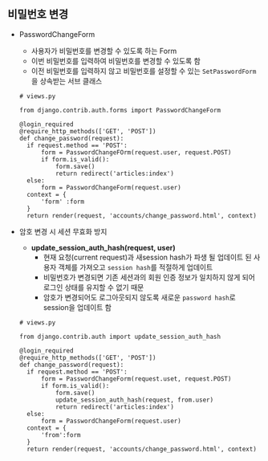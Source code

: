 ## 비밀번호 변경

* PasswordChangeForm

  * 사용자가 비밀번호를 변경할 수 있도록 하는 Form
  * 이번 비밀번호를 입력하여 비밀번호를 변경할 수 있도록 함
  * 이전 비밀번호를 입력하지 않고 비밀번호를 설정할 수 있는 `SetPasswordForm`을 상속받는 서브 클래스

  ```
  # views.py
  
  from django.contrib.auth.forms import PasswordChangeForm
  
  @login_required
  @require_http_methods(['GET', 'POST'])
  def change_password(request):
  	if request.method == 'POST':
  		form = PasswordChangeFOrm(request.user, request.POST)
  		if form.is_valid():
  			form.save()
  			return redirect('articles:index')
  	else:
  		form = PasswordChangeForm(request.user)
  	context = {
  		'form' :form
  	}
  	return render(request, 'accounts/change_password.html', context)
  ```

* 암호 변경 시 세션 무효화 방지

  * **update_session_auth_hash(request, user)**
    * 현재 요청(current request)과 새session hash가 파생 될 업데이트 된 사용자 객체를 가져오고 `session hash`를 적절하게 업데이트
    * 비밀번호가 변경되면 기존 세션과의 회원 인증 정보가 일치하지 않게 되어 로그인 상태를 유지할 수 없기 때문
    * 암호가 변경되어도 로그아웃되지 않도록 새로운 `password hash`로 session을 업데이트 함

  ```
  # views.py
  
  from django.contrib.auth import update_session_auth_hash
  
  @login_required
  @require_http_methods(['GET', 'POST'])
  def change_password(request):
  	if request.method == 'POST':
  		form = PasswordChangeForm(request.uset, request.POST)
  		if form.is_valid():
  			form.save()
  			update_session_auth_hash(request, from.user)
  			return redirect('articles:index')
  	else:
  		form = PasswordChangeForm(request.user)
  	context = {
  		'from':form
  	}
  	return render(request, 'accounts/change_password.html', context)
  ```

  